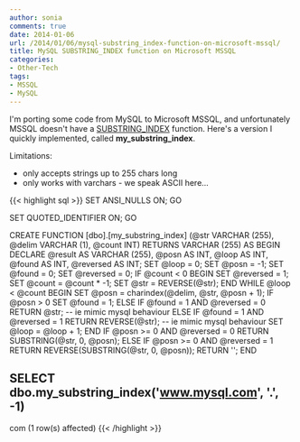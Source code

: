 ```yaml
---
author: sonia
comments: true
date: 2014-01-06
url: /2014/01/06/mysql-substring_index-function-on-microsoft-mssql/
title: MySQL SUBSTRING_INDEX function on Microsoft MSSQL
categories:
- Other-Tech
tags:
- MSSQL
- MySQL
---
```


I'm porting some code from MySQL to Microsoft MSSQL, and unfortunately
MSSQL doesn't have a [SUBSTRING_INDEX](http://dev.mysql.com/doc/refman/5.1/en/string-functions.html#function_substring-index)
function. Here's a version I quickly implemented, called
__my_substring_index__.

<!--more-->

Limitations:

* only accepts strings up to 255 chars long
* only works with varchars - we speak ASCII here...

{{< highlight sql >}}
SET ANSI_NULLS ON;
GO

SET QUOTED_IDENTIFIER ON;
GO

CREATE FUNCTION [dbo].[my_substring_index]
(@str VARCHAR (255), @delim VARCHAR (1), @count INT)
RETURNS VARCHAR (255)
AS
BEGIN
    DECLARE @result AS VARCHAR (255), @posn AS INT, @loop AS INT, 
			@found AS INT, @reversed AS INT;
    SET @loop = 0;
    SET @posn = -1;
    SET @found = 0;
    SET @reversed = 0;
    IF @count < 0
        BEGIN
            SET @reversed = 1;
            SET @count = @count * -1;
            SET @str = REVERSE(@str);
        END
    WHILE @loop < @count
        BEGIN
            SET @posn = charindex(@delim, @str, @posn + 1);
            IF @posn > 0
                SET @found = 1;
            ELSE
                IF @found = 1 AND @reversed = 0
                    RETURN @str; -- ie mimic mysql behaviour
                ELSE
                    IF @found = 1 AND @reversed = 1
                        RETURN REVERSE(@str); -- ie mimic mysql behaviour
            SET @loop = @loop + 1;
        END
    IF @posn >= 0 AND @reversed = 0
        RETURN SUBSTRING(@str, 0, @posn);
    ELSE
        IF @posn >= 0 AND @reversed = 1
            RETURN REVERSE(SUBSTRING(@str, 0, @posn));
    RETURN '';
END

SELECT dbo.my_substring_index('www.mysql.com', '.', -1)
--------------------------------------------------------
com
(1 row(s) affected)
{{< /highlight >}}
